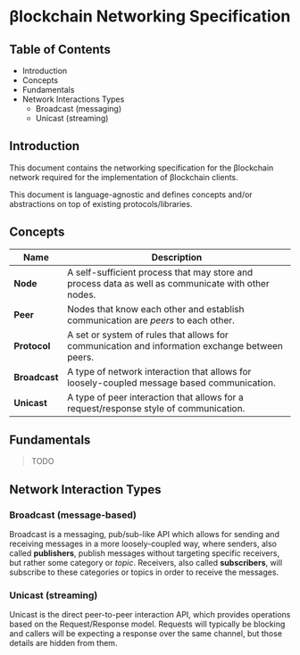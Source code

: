 # βlockchain Networking Specification

## Table of Contents

- Introduction
- Concepts
- Fundamentals
- Network Interactions Types
    - Broadcast (messaging)
    - Unicast (streaming)
  
## Introduction

This document contains the networking specification for the βlockchain network required for the
implementation of βlockchain clients.

This document is language-agnostic and defines concepts and/or 
abstractions on top of existing protocols/libraries.

## Concepts

| Name              | Description                                                                                                                                                                             |
|-------------------|----------------------------------------------------------------------------------------------------
| **Node**          | A self-sufficient process that may store and process data as well as communicate with other nodes.  
| **Peer**          | Nodes that know each other and establish communication are _peers_ to each other.                    
| **Protocol**      | A set or system of rules that allows for communication and information exchange between peers.   
| **Broadcast**     | A type of network interaction that allows for loosely-coupled message based communication.          
| **Unicast**       | A type of peer interaction that allows for a request/response style of communication.               

## Fundamentals

> TODO

## Network Interaction Types

### Broadcast (message-based)

Broadcast is a messaging, pub/sub-like API which allows for sending and receiving 
messages in a more loosely-coupled way, where senders, also called **publishers**, 
publish messages without targeting specific receivers, but rather some category or 
_topic_. Receivers, also called **subscribers**, will subscribe to these categories
or topics in order to receive the messages.

### Unicast (streaming)

Unicast is the direct peer-to-peer interaction API, which provides operations based on
the Request/Response model. Requests will typically be blocking and callers will be
expecting a response over the same channel, but those details are hidden from them.


